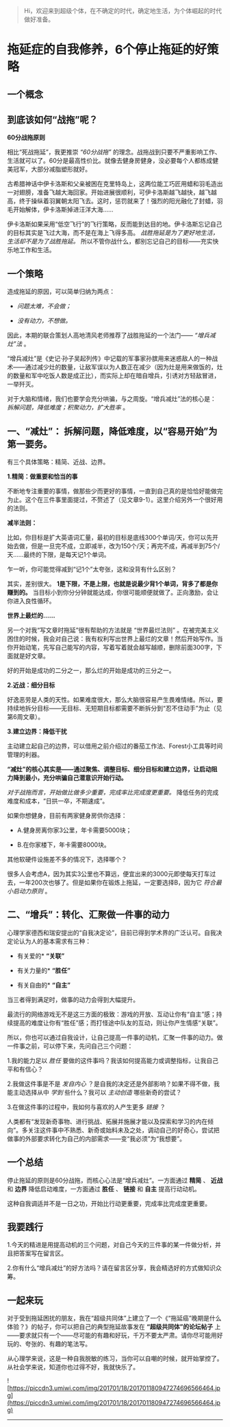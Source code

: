 > Hi，欢迎来到超级个体，在不确定的时代，确定地生活，为个体崛起的时代做好准备。

# 拖延症的自我修养，6个停止拖延的好策略

## 一个概念

## 到底该如何“战拖”呢？

 **60分战拖原则**

相比“死战拖延”，我更推崇 *“60分战拖”* 的理念。战拖战到只要不严重影响工作、生活就可以了。60分是最高性价比。就像去健身房健身，没必要每个人都练成健美冠军，大部分减脂塑形就好。

古希腊神话中伊卡洛斯和父亲被困在克里特岛上，这两位能工巧匠用蜡和羽毛造出一对翅膀，准备飞越大海回家。开始进展很顺利，可伊卡洛斯越飞越快，越飞越高，终于操纵着羽翼朝太阳飞去。这时，惩罚就来了！强烈的阳光融化了封蜡，羽毛开始解体，伊卡洛斯掉进汪洋大海……

伊卡洛斯如果采用“低空飞行”的飞行策略，反而能到达目的地。伊卡洛斯忘记自己的目标其实是飞过大海，而不是在海上飞得多高。 *战胜拖延是为了更好地生活，生活却不是为了战胜拖延。* 所以不管你战什么，都别忘记自己的目标——充实快乐地工作和生活。    

## 一个策略

造成拖延的原因，可以简单归纳为两点：

* *问题太难，不会做；* 

* *没有动力，不想做。* 

因此，本期的联合策划人高地清风老师推荐了战胜拖延的一个法门—— *“增兵减灶”法* 。

“增兵减灶”是《史记·孙子吴起列传》中记载的军事家孙膑用来迷惑敌人的一种战术——通过减少灶的数量，让敌军误以为人数正在减少（因为灶是用来做饭的，灶的数量和军中吃饭人数是成正比），而实际上却在暗自增兵，引诱对方轻敌冒进，一举歼灭。

对于大脑和情绪，我们也要学会充分哄骗，与之周旋。“增兵减灶”法的核心是： *拆解问题，降低难度；积聚动力，扩大胜率* 。

## 一、“减灶”： 拆解问题，降低难度，以“容易开始”为第一要务。

有三个具体策略：精简、近战、边界。

 **1.精简：做重要和恰当的事**

不断地专注重要的事情，做那些少而更好的事情，一直到自己真的是恰恰好能做完为止。这个在三件事里面提过，不赘述了（见文章9-1）。这里介绍另外一个很好用的法则。

 **减半法则：**

比如，你目标是扩大英语词汇量，最初的目标是底线300个单词/天，你可以先开始去做，但是一旦完不成，立即减半，改为150个/天；再完不成，再减半到75个/天……最终的下限，是每天记1个单词。

乍一听，你可能觉得减到“记1个”太夸张，这和没背有什么区别？

其实，差别很大。 **1是下限，不是上限，也就是说最少背1个单词，背多了都是你赚到的。** 当目标小到你分分钟就能达成，你很可能顺便就做了。正向激励，会让你进入良性循环。

 **世界上最烂的……**

另一个对我“写文章时拖延”很有帮助的方法就是 “世界最烂法则” 。在被完美主义困住的时候，我会对自己说：我有权利写出世界上最烂的文章！然后开始写作。当你开始动笔，先写自己能写的内容，写着写着就会越写越顺，删除前面300字，下面就是好文章。

好的开始是成功的二分之一，那么烂的开始是成功的三分之一。

 **2.近战：细分目标**

好逸恶劳是人类的天性。如果难度很大，那么大脑很容易产生畏难情绪。所以，要持续地拆分目标——无目标、无短期目标都需要不断拆分到“忍不住动手”为止（见第6周文章）。

 **3.建立边界：降低干扰**

主动建立起自己的边界，可以借用之前介绍过的番茄工作法、Forest小工具等时间管理的利器。

 **“减灶”的核心其实是——通过聚焦、调整目标、细分目标和建立边界，让启动阻力降到最小，充分哄骗自己潜意识开始行动。**

 *对于战拖而言，开始做比做多少重要，完成率比完成度更重要。* 降低任务的完成难度和成本，“日拱一卒，不期速成”。

如果你想健身，目前有两家健身房供你选择：

* A.健身房离你家3公里，年卡需要5000块； 

* B.在你家楼下，年卡需要8000块。

其他软硬件设施差不多的情况下，选择哪个？

很多人会考虑A，因为其实3公里也不算远，便宜出来的3000元即使每天打车过去，一年200次也够了。但是如果你在锻炼上拖延，一定要选择B，因为它 *符合最小启动力原则* 。

## 二、“增兵”：转化、汇聚做一件事的动力

心理学家德西和瑞安提出的“自我决定论”，目前已得到学术界的广泛认可。自我决定论认为人的基本需求有三种：

* 有关爱的* **“关联”** 

* 有关力量的* **“胜任”** 

* 有关自由的* **“自主”** 

当三者得到满足时，做事的动力会得到大幅提升。

最流行的网络游戏无不是这三方面的极致：游戏的开放、互动让你有“自主”感；持续提高的难度让你有“胜任”感；而打怪途中队友的互动，则让你产生情感“关联”。

所以，你也可以通过自我设计，让自己提高一件事的动机，汇聚一件事的动力。做一件事之前，可以停下来，先问自己三个问题：

1.我的能力足以 *胜任* 要做的这件事吗？我该如何提高能力或调整指标，让我自己平和有信心？

2.我做这件事是不是 *发自内心* ？是自我的决定还是外部影响？如果不得不做，我能主动选择从中 *学到* 些什么？我可以 *主动创造* 哪些新奇的尝试？

3.在做这件事的过程中，我如何与喜欢的人产生更多 *链接* ？

人类都有“发现新奇事物、进行挑战、拓展并施展才能以及探索和学习的内在倾向”。多关注这件事中不熟悉、新奇或始料未及之处，调动自己的好奇心，尝试把做事的外部要求转化为自己的内部需求——变“我必须”为“我想要”。    

## 一个总结

停止拖延的原则是60分战拖，而核心心法是“增兵减灶”。一方面通过 **精简** 、 **近战** 和 **边界** 降低启动难度，一方面通过 **胜任** 、 **链接** 和 **自主** 提高行动动机。

这种自我调适并不是一日之功，开始比行动更重要，完成率比完成度更重要。

## 我要践行

1.今天的精进是用提高动机的三个问题，对自己今天的三件事的某一件做分析，并且把答案写在留言区。

2.你有什么“增兵减灶”的好方法吗？请在留言区分享，我会精选好的方式做知识众筹。

## 一起来玩

对于受到拖延困扰的朋友，我在“超级共同体”上建立了一个《“拖延癌”晚期是什么体验？》的帖子，你可以把自己的典型拖延故事发在 **“超级共同体”的论坛帖子** 上——要求就只有一个——尽可能的有趣和好玩，千万不要太严肃。请你尽可能用好玩的、夸张的、有趣的笔法写。

从心理学来说，这是一种自我脱敏的练习，当你可以自嘲的时候，就开始掌控了。从社会学来说，知道你也过得不好，我就快乐了。

![https://piccdn3.umiwi.com/img/201701/18/201701180947274696566464.jpg](https://piccdn3.umiwi.com/img/201701/18/201701180947274696566464.jpg)

---
